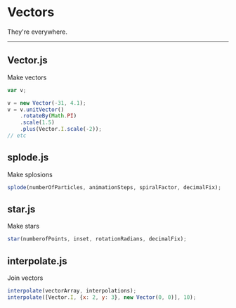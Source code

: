 Vectors
=======
They're everywhere.
______________________________

## Vector.js
Make vectors
```javascript
var v;

v = new Vector(-31, 4.1);
v = v.unitVector()
    .rotateBy(Math.PI)
    .scale(1.5)
    .plus(Vector.I.scale(-2));
// etc
```

## splode.js
Make splosions
```javascript
splode(numberOfParticles, animationSteps, spiralFactor, decimalFix);
```

## star.js
Make stars
```javascript
star(numberofPoints, inset, rotationRadians, decimalFix);
```

## interpolate.js
Join vectors
```javascript
interpolate(vectorArray, interpolations);
interpolate([Vector.I, {x: 2, y: 3}, new Vector(0, 0)], 10);
```

